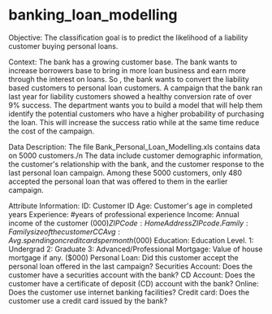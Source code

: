 # banking_loan_modelling
Objective:
        The classification goal is to predict the likelihood of a liability customer buying personal loans.
        
Context:
        The bank has a growing customer base. The bank wants to increase borrowers base to bring in more loan business and earn more through the interest on loans. So , the bank wants to convert the liability based customers to personal loan customers. A campaign that the bank ran last year for liability customers showed a healthy conversion rate of over 9% success. The department wants you to build a model that will help them identify the potential customers who have a higher probability of purchasing the loan. This will increase the success ratio while at the same time reduce the cost of the campaign.
        
Data Description:
        The file Bank_Personal_Loan_Modelling.xls contains data on 5000 customers./n
        The data include customer demographic information, the customer's relationship with the bank, and the customer response to the last personal loan campaign.
        Among these 5000 customers, only 480 accepted the personal loan that was offered to them in the earlier campaign.
        
Attribute Information:
        ID: Customer ID
        Age: Customer's age in completed years
        Experience: #years of professional experience
        Income: Annual income of the customer ($000)
        ZIP Code: Home Address ZIP code.
        Family: Family size of the customer
        CCAvg: Avg. spending on credit cards per month ($000)
        Education: Education Level. 1: Undergrad
                                    2: Graduate
                                    3: Advanced/Professional
        Mortgage: Value of house mortgage if any. ($000)
        Personal Loan: Did this customer accept the personal loan offered in the last campaign?
        Securities Account: Does the customer have a securities account with the bank?
        CD Account: Does the customer have a certificate of deposit (CD) account with the bank?
        Online: Does the customer use internet banking facilities?
        Credit card: Does the customer use a credit card issued by the bank?
